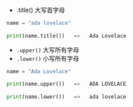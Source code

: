 - .title() 大写首字母
```py
name = "ada lovelace"
	
print(name.title())   =>   Ada Lovelace           
```
- `.upper()` 大写所有字母
- `.lower()` 小写所有字母

```py
name = "Ada Lovelace"
	
print(name.upper())   =>   ADA LOVELACE
	
print(name.lower())   =>   ada lovelace
```